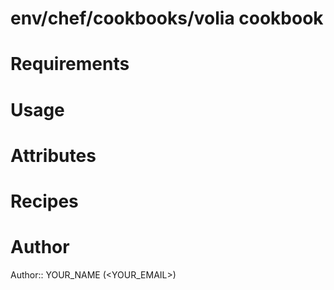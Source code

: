 # env/chef/cookbooks/volia cookbook

# Requirements

# Usage

# Attributes

# Recipes

# Author

Author:: YOUR_NAME (<YOUR_EMAIL>)

